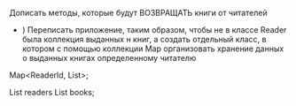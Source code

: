 Дописать методы, которые будут ВОЗВРАЩАТЬ книги от читателей

* ) 
Переписать приложение, таким образом, чтобы не в классе Reader была коллекция выданных н
книг, а создать отдельный класс, в котором с помощью коллекции Map организовать хранение 
данных о выданных книгах определенному читателю

Map<ReaderId, List<Book>>;

List<Reader> readers
List<Book> books;